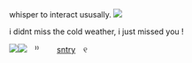 whisper to interact ususally. ![](https://static.wikia.nocookie.net/cookierunkingdom/images/0/0a/Cookie0160-interaction.gif/revision/latest/scale-to-width-down/150?cb=20220301002316)

i didnt miss the cold weather, i just missed you ! 

![](https://wilardo.crd.co/assets/images/gallery05/154f61eb.png?v=b62e9456)![](https://wilardo.crd.co/assets/images/gallery05/154f61eb.png?v=b62e9456)  ⠀⁾⁾  ⠀ ⠀ [sntry](https://sntry.cc/sharkcat)  ⠀୧ ⠀
